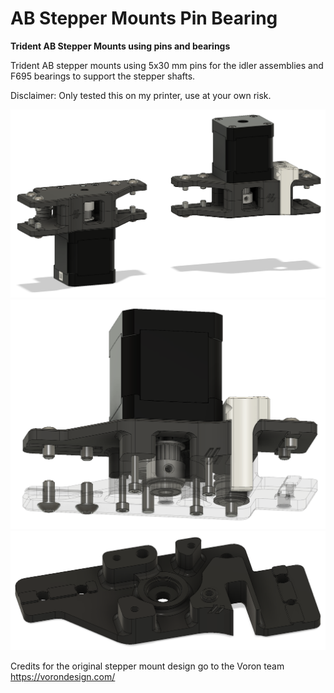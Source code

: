 # AB Stepper Mounts Pin Bearing

**Trident AB Stepper Mounts using pins and bearings**

Trident AB stepper mounts using 5x30 mm pins for the idler assemblies and F695 bearings to support the stepper shafts.

Disclaimer: Only tested this on my printer, use at your own risk.

![](./images/AB_Mount_Pin_Bear_1.png)
![](./images/AB_Mount_Pin_Bear_2.png)
![](./images/AB_Mount_Pin_Bear_3.png)

Credits for the original stepper mount design go to the Voron team 
https://vorondesign.com/
